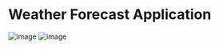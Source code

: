 # Weather Forecast Application

![image](https://github.com/iamrealikea/Weather_Forecast_Application/assets/89447088/0e200f6d-ed77-439c-a3d8-e9279de5e2c9) ![image](https://github.com/iamrealikea/Weather_Forecast_Application/assets/89447088/92d1866f-551a-403b-9e84-65a4d85152db)
